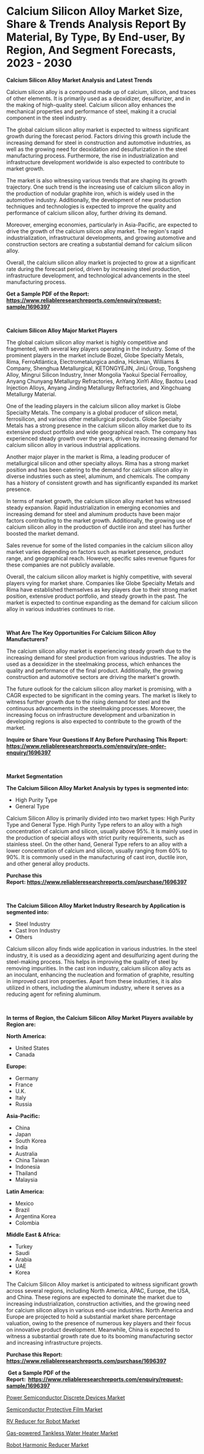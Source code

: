 <p><h1>Calcium Silicon Alloy Market Size, Share & Trends Analysis Report By Material, By Type, By End-user, By Region, And Segment Forecasts, 2023 - 2030</h1></p><p><strong>Calcium Silicon Alloy Market Analysis and Latest Trends</strong></p>
<p><p>Calcium silicon alloy is a compound made up of calcium, silicon, and traces of other elements. It is primarily used as a deoxidizer, desulfurizer, and in the making of high-quality steel. Calcium silicon alloy enhances the mechanical properties and performance of steel, making it a crucial component in the steel industry.</p><p>The global calcium silicon alloy market is expected to witness significant growth during the forecast period. Factors driving this growth include the increasing demand for steel in construction and automotive industries, as well as the growing need for deoxidation and desulfurization in the steel manufacturing process. Furthermore, the rise in industrialization and infrastructure development worldwide is also expected to contribute to market growth.</p><p>The market is also witnessing various trends that are shaping its growth trajectory. One such trend is the increasing use of calcium silicon alloy in the production of nodular graphite iron, which is widely used in the automotive industry. Additionally, the development of new production techniques and technologies is expected to improve the quality and performance of calcium silicon alloy, further driving its demand.</p><p>Moreover, emerging economies, particularly in Asia-Pacific, are expected to drive the growth of the calcium silicon alloy market. The region's rapid industrialization, infrastructural developments, and growing automotive and construction sectors are creating a substantial demand for calcium silicon alloy.</p><p>Overall, the calcium silicon alloy market is projected to grow at a significant rate during the forecast period, driven by increasing steel production, infrastructure development, and technological advancements in the steel manufacturing process.</p></p>
<p><strong>Get a Sample PDF of the Report:&nbsp; <a href="https://www.reliableresearchreports.com/enquiry/request-sample/1696397">https://www.reliableresearchreports.com/enquiry/request-sample/1696397</a></strong></p>
<p>&nbsp;</p>
<p><strong>Calcium Silicon Alloy Major Market Players</strong></p>
<p><p>The global calcium silicon alloy market is highly competitive and fragmented, with several key players operating in the industry. Some of the prominent players in the market include Bozel, Globe Specialty Metals, Rima, FerroAtlántica, Electrometalurgica andina, Hickman, Williams & Company, Shenghua Metallurgical, KETONGYEJIN, JinLi Group, Tongsheng Alloy, Mingrui Silicon Industry, Inner Mongolia Yaokui Special Ferroalloy, Anyang Chunyang Metallurgy Refractories, AnYang XinYi Alloy, Baotou Lead Injection Alloys, Anyang Jinding Metallurgy Refractories, and Xingchuang Metallurgy Material.</p><p>One of the leading players in the calcium silicon alloy market is Globe Specialty Metals. The company is a global producer of silicon metal, ferrosilicon, and various other metallurgical products. Globe Specialty Metals has a strong presence in the calcium silicon alloy market due to its extensive product portfolio and wide geographical reach. The company has experienced steady growth over the years, driven by increasing demand for calcium silicon alloy in various industrial applications.</p><p>Another major player in the market is Rima, a leading producer of metallurgical silicon and other specialty alloys. Rima has a strong market position and has been catering to the demand for calcium silicon alloy in diverse industries such as steel, aluminum, and chemicals. The company has a history of consistent growth and has significantly expanded its market presence.</p><p>In terms of market growth, the calcium silicon alloy market has witnessed steady expansion. Rapid industrialization in emerging economies and increasing demand for steel and aluminum products have been major factors contributing to the market growth. Additionally, the growing use of calcium silicon alloy in the production of ductile iron and steel has further boosted the market demand.</p><p>Sales revenue for some of the listed companies in the calcium silicon alloy market varies depending on factors such as market presence, product range, and geographical reach. However, specific sales revenue figures for these companies are not publicly available.</p><p>Overall, the calcium silicon alloy market is highly competitive, with several players vying for market share. Companies like Globe Specialty Metals and Rima have established themselves as key players due to their strong market position, extensive product portfolio, and steady growth in the past. The market is expected to continue expanding as the demand for calcium silicon alloy in various industries continues to rise.</p></p>
<p>&nbsp;</p>
<p><strong>What Are The Key Opportunities For Calcium Silicon Alloy Manufacturers?</strong></p>
<p><p>The calcium silicon alloy market is experiencing steady growth due to the increasing demand for steel production from various industries. The alloy is used as a deoxidizer in the steelmaking process, which enhances the quality and performance of the final product. Additionally, the growing construction and automotive sectors are driving the market's growth.</p><p>The future outlook for the calcium silicon alloy market is promising, with a CAGR expected to be significant in the coming years. The market is likely to witness further growth due to the rising demand for steel and the continuous advancements in the steelmaking processes. Moreover, the increasing focus on infrastructure development and urbanization in developing regions is also expected to contribute to the growth of the market.</p></p>
<p><strong>Inquire or Share Your Questions If Any Before Purchasing This Report: <a href="https://www.reliableresearchreports.com/enquiry/pre-order-enquiry/1696397">https://www.reliableresearchreports.com/enquiry/pre-order-enquiry/1696397</a></strong></p>
<p>&nbsp;</p>
<p><strong>Market Segmentation</strong></p>
<p><strong>The Calcium Silicon Alloy Market Analysis by types is segmented into:</strong></p>
<p><ul><li>High Purity Type</li><li>General Type</li></ul></p>
<p><p>Calcium Silicon Alloy is primarily divided into two market types: High Purity Type and General Type. High Purity Type refers to an alloy with a high concentration of calcium and silicon, usually above 95%. It is mainly used in the production of special alloys with strict purity requirements, such as stainless steel. On the other hand, General Type refers to an alloy with a lower concentration of calcium and silicon, usually ranging from 60% to 90%. It is commonly used in the manufacturing of cast iron, ductile iron, and other general alloy products.</p></p>
<p><strong>Purchase this Report:&nbsp;<a href="https://www.reliableresearchreports.com/purchase/1696397">https://www.reliableresearchreports.com/purchase/1696397</a></strong></p>
<p>&nbsp;</p>
<p><strong>The Calcium Silicon Alloy Market Industry Research by Application is segmented into:</strong></p>
<p><ul><li>Steel Industry</li><li>Cast Iron Industry</li><li>Others</li></ul></p>
<p><p>Calcium silicon alloy finds wide application in various industries. In the steel industry, it is used as a deoxidizing agent and desulfurizing agent during the steel-making process. This helps in improving the quality of steel by removing impurities. In the cast iron industry, calcium silicon alloy acts as an inoculant, enhancing the nucleation and formation of graphite, resulting in improved cast iron properties. Apart from these industries, it is also utilized in others, including the aluminum industry, where it serves as a reducing agent for refining aluminum.</p></p>
<p>&nbsp;</p>
<p><strong>In terms of Region, the Calcium Silicon Alloy Market Players available by Region are:</strong></p>
<p>
    <p> <strong> North America: </strong>
        <ul>
            <li>United States</li>
            <li>Canada</li>
        </ul>
        </p> 
    <p> <strong> Europe: </strong>
        <ul>
            <li>Germany</li>
            <li>France</li>
            <li>U.K.</li>
            <li>Italy</li>
            <li>Russia</li>
        </ul>
        </p> 
    <p> <strong> Asia-Pacific: </strong>
        <ul>
            <li>China</li>
            <li>Japan</li>
            <li>South Korea</li>
            <li>India</li>
            <li>Australia</li>
            <li>China Taiwan</li>
            <li>Indonesia</li>
            <li>Thailand</li>
            <li>Malaysia</li>
        </ul>
        </p> 
    <p> <strong> Latin America: </strong>
        <ul>
            <li>Mexico</li>
            <li>Brazil</li>
            <li>Argentina Korea</li>
            <li>Colombia</li>
        </ul>
        </p> 
    <p> <strong> Middle East & Africa: </strong>
        <ul>
            <li>Turkey</li>
            <li>Saudi</li>
            <li>Arabia</li>
            <li>UAE</li>
            <li>Korea</li>
        </ul>
    </p>
    </p>
<p><p>The Calcium Silicon Alloy market is anticipated to witness significant growth across several regions, including North America, APAC, Europe, the USA, and China. These regions are expected to dominate the market due to increasing industrialization, construction activities, and the growing need for calcium silicon alloys in various end-use industries. North America and Europe are projected to hold a substantial market share percentage valuation, owing to the presence of numerous key players and their focus on innovative product development. Meanwhile, China is expected to witness a substantial growth rate due to its booming manufacturing sector and increasing infrastructure projects.</p></p>
<p><strong>Purchase this Report: <a href="https://www.reliableresearchreports.com/purchase/1696397">https://www.reliableresearchreports.com/purchase/1696397</a></strong></p>
<p>&nbsp;<strong>Get a Sample PDF of the Report:&nbsp;&nbsp;<a href="https://www.reliableresearchreports.com/enquiry/request-sample/1696397">https://www.reliableresearchreports.com/enquiry/request-sample/1696397</a></strong></p>
<p><strong></strong></p>
<p><p><a href="https://medium.com/@ulicesweber/power-semiconductor-discrete-devices-market-share-evolution-and-market-growth-trends-2023-2030-9546221174fd">Power Semiconductor Discrete Devices Market</a></p><p><a href="https://medium.com/@deronwisoky1977/semiconductor-protective-film-market-trends-and-market-analysis-forecasted-for-period-2023-2030-e79e60f4a474">Semiconductor Protective Film Market</a></p><p><a href="https://medium.com/@react.shoe.mask/rv-reducer-for-robot-market-exploring-market-share-market-trends-and-future-growth-834e6ce2e392">RV Reducer for Robot Market</a></p><p><a href="https://medium.com/@andem140256/gas-powered-tankless-water-heater-market-size-market-outlook-and-market-forecast-2023-to-2030-5a45012cd06c">Gas-powered Tankless Water Heater Market</a></p><p><a href="https://medium.com/@suryayadavrp23/robot-harmonic-reducer-market-insight-market-trends-growth-forecasted-from-2023-to-2030-566b2902c844">Robot Harmonic Reducer Market</a></p></p>